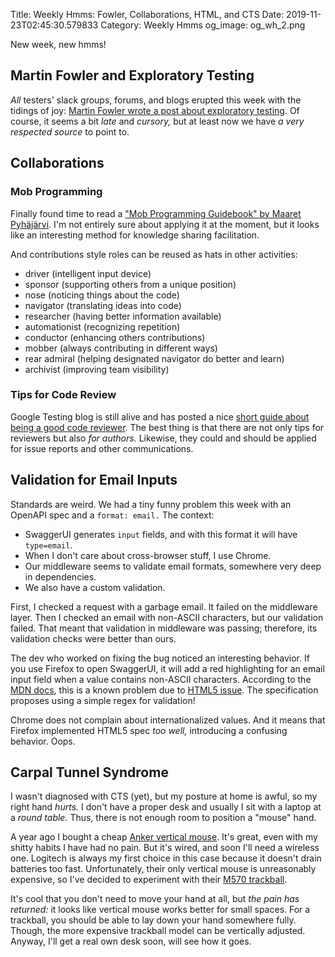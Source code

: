 Title: Weekly Hmms: Fowler, Collaborations, HTML, and CTS
Date: 2019-11-23T02:45:30.579833
Category: Weekly Hmms
og_image: og_wh_2.png

New week, new hmms!

## Martin Fowler and Exploratory Testing

_All_ testers' slack groups, forums, and blogs erupted this week with the tidings of joy: [Martin Fowler wrote a post about exploratory testing](https://martinfowler.com/bliki/ExploratoryTesting.html). Of course, it seems a bit _late_ and _cursory,_ but at least now we have _a very respected source_ to point to. 

## Collaborations

### Mob Programming

Finally found time to read a ["Mob Programming Guidebook" by Maaret Pyhäjärvi](https://mobprogrammingguidebook.xyz/). I'm not entirely sure about applying it at the moment, but it looks like an interesting method for knowledge sharing facilitation.

And contributions style roles can be reused as hats in other activities:

* driver (intelligent input device)
* sponsor (supporting others from a unique position)
* nose (noticing things about the code)
* navigator (translating ideas into code)
* researcher (having better information available)
* automationist (recognizing repetition)
* conductor (enhancing others contributions)
* mobber (always contributing in different  ways)
* rear admiral (helping designated navigator do better and learn)
* archivist (improving team visibility)

### Tips for Code Review

Google Testing blog is still alive and has posted a nice [short guide about being a good code reviewer](https://testing.googleblog.com/2019/11/code-health-respectful-reviews-useful.html). The best thing is that there are not only tips for reviewers but also _for authors._ Likewise, they could and should be applied for issue reports and other communications.

## Validation for Email Inputs

Standards are weird. We had a tiny funny problem this week with an OpenAPI spec and a `format: email.` The context:

* SwaggerUI generates `input` fields, and with this format it will have `type=email`.
* When I don't care about cross-browser stuff, I use Chrome.
* Our middleware seems to validate email formats, somewhere very deep in dependencies.
* We also have a custom validation.

First, I checked a request with a garbage email. It failed on the middleware layer. Then I checked an email with non-ASCII characters, but our validation failed. That meant that validation in middleware was passing; therefore, its validation checks were better than ours. 

The dev who worked on fixing the bug noticed an interesting behavior. If you use Firefox to open SwaggerUI, it will add a red highlighting for an email input field when a value contains non-ASCII characters. According to the [MDN docs](https://developer.mozilla.org/en-US/docs/Web/HTML/Element/input/email), this is a known problem due to [HTML5 issue](https://github.com/whatwg/html/issues/4562). The specification proposes using a simple regex for validation! 

Chrome does not complain about internationalized values. And it means that Firefox implemented HTML5 spec _too well,_ introducing a confusing behavior. Oops.

## Carpal Tunnel Syndrome 

I wasn't diagnosed with CTS (yet), but my posture at home is awful, so my right hand _hurts._ I don't have a proper desk and usually I sit with a laptop at a _round table._ Thus, there is not enough room to position a "mouse" hand.

A year ago I bought a cheap [Anker vertical mouse](https://www.amazon.ca/Anker-Wireless-Vertical-Ergonomic-Optical/dp/B00FGI2QVC). It's great, even with my shitty habits I have had no pain. But it's wired, and soon I'll need a wireless one. Logitech is always my first choice in this case because it doesn't drain batteries too fast. Unfortunately, their only vertical mouse is unreasonably expensive, so I've decided to experiment with their [M570 trackball](https://www.amazon.ca/Logitech-910-001799-M570-Wireless-Trackball/dp/B0043T7FXE/). 

It's cool that you don't need to move your hand at all, but _the pain has returned:_ it looks like vertical mouse works better for small spaces. For a trackball, you should be able to lay down your hand somewhere fully. Though, the more expensive trackball model can be vertically adjusted. Anyway, I'll get a real own desk soon, will see how it goes. 

